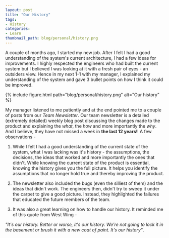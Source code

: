 ```yaml
---
layout: post
title: "Our History"
tags:
- History
categories:
- Learn
thumbnail_path: blog/personal/history.png
---
```


A couple of months ago, I started my new job. After I felt I had a good understanding of the system's current architecture, I had a few ideas for improvements. I highly respected the engineers who had built the current system but I believed I was looking at it with a fresh pair of eyes - an outsiders view. Hence in my next 1-1 with my manager, I explained my understanding of the system and gave 3 bullet points on how I think it could be improved.

{% include figure.html path="blog/personal/history.png" alt="Our history" %}

My manager listened to me patiently and at the end pointed me to a couple of posts from our *Team Newsletter*. Our team newsletter is a detailed (extremely detailed) weekly blog post discussing the changes made to the product and explaining the *what*, the *how* and more importantly the *why*. And I believe, they have not missed a week in **the last 12 years**!! A few observations - 

1. While I felt I had a good understanding of the current state of the system, what I was lacking was it's history - the assumptions, the decisions, the ideas that worked and more importantly the ones that didn't. While knowing the current state of the product is essential, knowing the history gives you the full picture. It helps you identify the assumptions that no longer hold true and thereby improving the product.

2. The newsletter also included the bugs (even the silliest of them) and the ideas that didn't work. The engineers then, didn't try to sweep it under the carpet to give a good picture. Instead, they highlighted the failures that educated the future members of the team.

3. It was also a great learning on how to handle our history. It reminded me of this quote from West Wing - 

*"It's our history. Better or worse, it's our history. We're not going to lock it in the basement or brush it with a new coat of paint. It's our history"*.